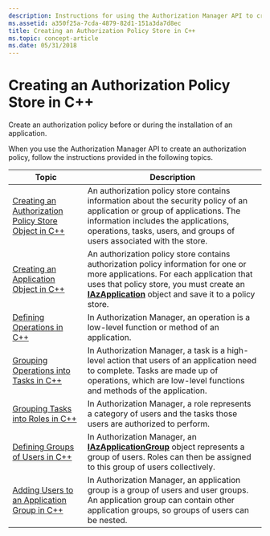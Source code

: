 ```yaml
---
description: Instructions for using the Authorization Manager API to create an authorization policy store in C++.
ms.assetid: a350f25a-7cda-4879-82d1-151a3da7d8ec
title: Creating an Authorization Policy Store in C++
ms.topic: concept-article
ms.date: 05/31/2018
---
```


# Creating an Authorization Policy Store in C++

Create an authorization policy before or during the installation of an application.

When you use the Authorization Manager API to create an authorization policy, follow the instructions provided in the following topics.



| Topic                                                                                                            | Description                                                                                                                                                                                                                                               |
|------------------------------------------------------------------------------------------------------------------|-----------------------------------------------------------------------------------------------------------------------------------------------------------------------------------------------------------------------------------------------------------|
| [Creating an Authorization Policy Store Object in C++](creating-an-authorization-policy-store-object-in-c--.md) | An authorization policy store contains information about the security policy of an application or group of applications. The information includes the applications, operations, tasks, users, and groups of users associated with the store.              |
| [Creating an Application Object in C++](creating-an-application-object-in-c--.md)                               | An authorization policy store contains authorization policy information for one or more applications. For each application that uses that policy store, you must create an [**IAzApplication**](/windows/desktop/api/Azroles/nn-azroles-iazapplication) object and save it to a policy store. |
| [Defining Operations in C++](defining-operations-in-c--.md)                                                     | In Authorization Manager, an operation is a low-level function or method of an application.                                                                                                                                                               |
| [Grouping Operations into Tasks in C++](grouping-operations-into-tasks-in-c--.md)                               | In Authorization Manager, a task is a high-level action that users of an application need to complete. Tasks are made up of operations, which are low-level functions and methods of the application.                                                     |
| [Grouping Tasks into Roles in C++](grouping-tasks-into-roles-in-c--.md)                                         | In Authorization Manager, a role represents a category of users and the tasks those users are authorized to perform.                                                                                                                                      |
| [Defining Groups of Users in C++](defining-groups-of-users-in-c--.md)                                           | In Authorization Manager, an [**IAzApplicationGroup**](/windows/desktop/api/Azroles/nn-azroles-iazapplicationgroup) object represents a group of users. Roles can then be assigned to this group of users collectively.                                                                       |
| [Adding Users to an Application Group in C++](adding-users-to-an-application-group-in-c--.md)                   | In Authorization Manager, an application group is a group of users and user groups. An application group can contain other application groups, so groups of users can be nested.                                                                          |



 

 

 



